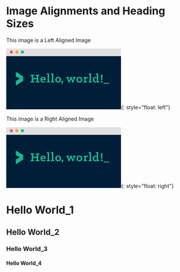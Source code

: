 # Image Alignments and Heading Sizes

This image is a Left Aligned Image

![](/images/media/image1.png){: style="float: left"}





<!--- This image is a Center Aligned Image

![](/images/media/image1.png){: style="float: center"} -->





This image is a Right Aligned Image

![](/images/media/image1.png){: style="float: right"}




# Hello World\_1

## Hello World\_2

### Hello World\_3

#### Hello World\_4
